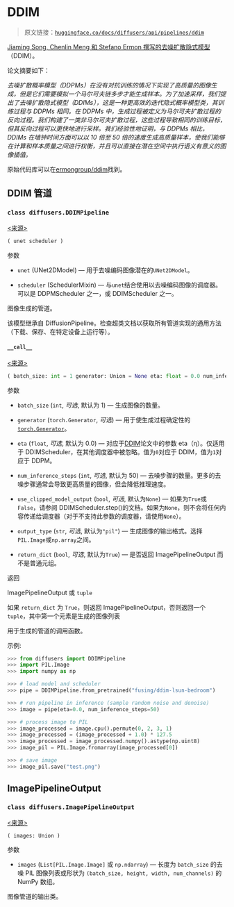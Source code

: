 # DDIM

> 原文链接：[`huggingface.co/docs/diffusers/api/pipelines/ddim`](https://huggingface.co/docs/diffusers/api/pipelines/ddim)

[Jiaming Song, Chenlin Meng 和 Stefano Ermon 撰写的去噪扩散隐式模型](https://huggingface.co/papers/2010.02502)（DDIM）。

论文摘要如下：

*去噪扩散概率模型（DDPMs）在没有对抗训练的情况下实现了高质量的图像生成，但是它们需要模拟一个马尔可夫链多步才能生成样本。为了加速采样，我们提出了去噪扩散隐式模型（DDIMs），这是一种更高效的迭代隐式概率模型类，其训练过程与 DDPMs 相同。在 DDPMs 中，生成过程被定义为马尔可夫扩散过程的反向过程。我们构建了一类非马尔可夫扩散过程，这些过程导致相同的训练目标，但其反向过程可以更快地进行采样。我们经验性地证明，与 DDPMs 相比，DDIMs 在墙钟时间方面可以以 10 倍至 50 倍的速度生成高质量样本，使我们能够在计算和样本质量之间进行权衡，并且可以直接在潜在空间中执行语义有意义的图像插值。*

原始代码库可以在[ermongroup/ddim](https://github.com/ermongroup/ddim)找到。

## DDIM 管道

### `class diffusers.DDIMPipeline`

[<来源>](https://github.com/huggingface/diffusers/blob/v0.26.3/src/diffusers/pipelines/ddim/pipeline_ddim.py#L24)

```py
( unet scheduler )
```

参数

+   `unet` (UNet2DModel) — 用于去噪编码图像潜在的`UNet2DModel`。

+   `scheduler` (SchedulerMixin) — 与`unet`结合使用以去噪编码图像的调度器。可以是 DDPMScheduler 之一，或 DDIMScheduler 之一。

图像生成的管道。

该模型继承自 DiffusionPipeline。检查超类文档以获取所有管道实现的通用方法（下载、保存、在特定设备上运行等）。

#### `__call__`

[<来源>](https://github.com/huggingface/diffusers/blob/v0.26.3/src/diffusers/pipelines/ddim/pipeline_ddim.py#L49)

```py
( batch_size: int = 1 generator: Union = None eta: float = 0.0 num_inference_steps: int = 50 use_clipped_model_output: Optional = None output_type: Optional = 'pil' return_dict: bool = True ) → export const metadata = 'undefined';ImagePipelineOutput or tuple
```

参数

+   `batch_size` (`int`, *可选*, 默认为 1) — 生成图像的数量。

+   `generator` (`torch.Generator`, *可选*) — 用于使生成过程确定性的[`torch.Generator`](https://pytorch.org/docs/stable/generated/torch.Generator.html)。

+   `eta` (`float`, *可选*, 默认为 0.0) — 对应于[DDIM](https://arxiv.org/abs/2010.02502)论文中的参数 eta（η）。仅适用于 DDIMScheduler，在其他调度器中被忽略。值为`0`对应于 DDIM，值为`1`对应于 DDPM。

+   `num_inference_steps` (`int`, *可选*, 默认为 50) — 去噪步骤的数量。更多的去噪步骤通常会导致更高质量的图像，但会降低推理速度。

+   `use_clipped_model_output` (`bool`, *可选*, 默认为`None`) — 如果为`True`或`False`，请参阅 DDIMScheduler.step()的文档。如果为`None`，则不会将任何内容传递给调度器（对于不支持此参数的调度器，请使用`None`）。

+   `output_type` (`str`, *可选*, 默认为`"pil"`) — 生成图像的输出格式。选择`PIL.Image`或`np.array`之间。

+   `return_dict` (`bool`, *可选*, 默认为`True`) — 是否返回 ImagePipelineOutput 而不是普通元组。

返回

ImagePipelineOutput 或 `tuple`

如果 `return_dict` 为 `True`，则返回 ImagePipelineOutput，否则返回一个 `tuple`，其中第一个元素是生成的图像列表

用于生成的管道的调用函数。

示例:

```py
>>> from diffusers import DDIMPipeline
>>> import PIL.Image
>>> import numpy as np

>>> # load model and scheduler
>>> pipe = DDIMPipeline.from_pretrained("fusing/ddim-lsun-bedroom")

>>> # run pipeline in inference (sample random noise and denoise)
>>> image = pipe(eta=0.0, num_inference_steps=50)

>>> # process image to PIL
>>> image_processed = image.cpu().permute(0, 2, 3, 1)
>>> image_processed = (image_processed + 1.0) * 127.5
>>> image_processed = image_processed.numpy().astype(np.uint8)
>>> image_pil = PIL.Image.fromarray(image_processed[0])

>>> # save image
>>> image_pil.save("test.png")
```

## ImagePipelineOutput

### `class diffusers.ImagePipelineOutput`

[<来源>](https://github.com/huggingface/diffusers/blob/v0.26.3/src/diffusers/pipelines/pipeline_utils.py#L116)

```py
( images: Union )
```

参数

+   `images` (`List[PIL.Image.Image]` 或 `np.ndarray`) — 长度为 `batch_size` 的去噪 PIL 图像列表或形状为 `(batch_size, height, width, num_channels)` 的 NumPy 数组。

图像管道的输出类。
